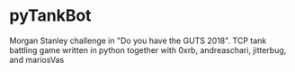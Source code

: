 # pyTankBot
Morgan Stanley challenge in "Do you have the GUTS 2018". TCP tank battling game written in python together with 0xrb, andreaschari, jitterbug, and mariosVas
